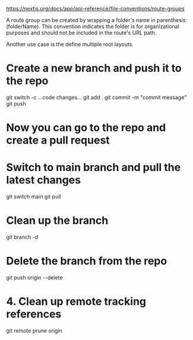 https://nextjs.org/docs/app/api-reference/file-conventions/route-groups

A route group can be created by wrapping a folder's name in parenthesis: (folderName).
This convention indicates the folder is for organizational purposes and should not be included in the route's URL path.

Another use case is the define multiple root layouts.

# Create a new branch and push it to the repo

git switch -c <branch-name>
...code changes...
git add .
git commit -m "commit message"
git push

# Now you can go to the repo and create a pull request

# Switch to main branch and pull the latest changes

git switch main
git pull

# Clean up the branch

git branch -d <branch-name>

# Delete the branch from the repo

git push origin --delete <branch-name>

# 4. Clean up remote tracking references

git remote prune origin
